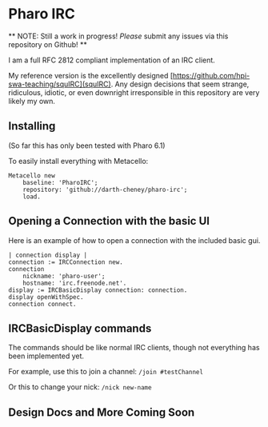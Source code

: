 # Pharo IRC #
** NOTE: Still  a work in progress! *Please* submit any issues via this repository on Github! **
  
I am a full RFC 2812 compliant implementation of an IRC client.
  
My reference version is the excellently designed [https://github.com/hpi-swa-teaching/squIRC](squIRC). Any design decisions that seem strange, ridiculous, idiotic, or even downright irresponsible in this repository are very likely my own.
  
## Installing ##
(So far this has only been tested with Pharo 6.1)
  
To easily install everything with Metacello:
```smalltalk
Metacello new
    baseline: 'PharoIRC';
    repository: 'github://darth-cheney/pharo-irc';
    load.
```
  
## Opening a Connection with the basic UI ##
Here is an example of how to open a connection with the included basic gui.
  
```smalltalk
| connection display |
connection := IRCConnection new.
connection
    nickname: 'pharo-user';
    hostname: 'irc.freenode.net'.
display := IRCBasicDisplay connection: connection.
display openWithSpec.
connection connect.
```
## IRCBasicDisplay commands ##
The commands should be like normal IRC clients, though not everything has been implemented yet.
  
For example, use this to join a channel:
`/join #testChannel`
  
Or this to change your nick:
`/nick new-name`
  
## Design Docs and More Coming Soon ##
